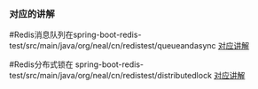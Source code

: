 
### 对应的讲解

#Redis消息队列在spring-boot-redis-test/src/main/java/org/neal/cn/redistest/queueandasync     [对应讲解](https://www.jianshu.com/p/53426ba6bcd6)

#Redis分布式锁在 spring-boot-redis-test/src/main/java/org/neal/cn/redistest/distributedlock  [对应讲解](https://www.jianshu.com/p/bbc7aa0416d7)
